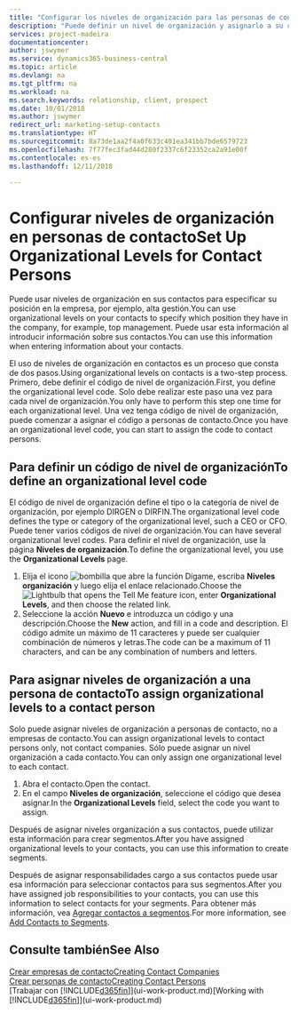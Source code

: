 ```yaml
---
title: "Configurar los niveles de organización para las personas de contacto | Documentos de Microsoft"
description: "Puede definir un nivel de organización y asignarlo a su contacto para indicar la posición que tiene en su empresa, por ejemplo alta gestión."
services: project-madeira
documentationcenter: 
author: jswymer
ms.service: dynamics365-business-central
ms.topic: article
ms.devlang: na
ms.tgt_pltfrm: na
ms.workload: na
ms.search.keywords: relationship, client, prospect
ms.date: 10/01/2018
ms.author: jswymer
redirect_url: marketing-setup-contacts
ms.translationtype: HT
ms.sourcegitcommit: 8a73de1aa2f4a0f633c401ea341bb7bde6579723
ms.openlocfilehash: 7f77fec3fad44d280f2337c6f23352ca2a91e00f
ms.contentlocale: es-es
ms.lasthandoff: 12/11/2018

---
```

# <a name="set-up-organizational-levels-for-contact-persons"></a><span data-ttu-id="4070a-103">Configurar niveles de organización en personas de contacto</span><span class="sxs-lookup"><span data-stu-id="4070a-103">Set Up Organizational Levels for Contact Persons</span></span>
<span data-ttu-id="4070a-104">Puede usar niveles de organización en sus contactos para especificar su posición en la empresa, por ejemplo, alta gestión.</span><span class="sxs-lookup"><span data-stu-id="4070a-104">You can use organizational levels on your contacts to specify which position they have in the company, for example, top management.</span></span> <span data-ttu-id="4070a-105">Puede usar esta información al introducir información sobre sus contactos.</span><span class="sxs-lookup"><span data-stu-id="4070a-105">You can use this information when entering information about your contacts.</span></span>

<span data-ttu-id="4070a-106">El uso de niveles de organización en contactos es un proceso que consta de dos pasos.</span><span class="sxs-lookup"><span data-stu-id="4070a-106">Using organizational levels on contacts is a two-step process.</span></span> <span data-ttu-id="4070a-107">Primero, debe definir el código de nivel de organización.</span><span class="sxs-lookup"><span data-stu-id="4070a-107">First, you define the organizational level code.</span></span> <span data-ttu-id="4070a-108">Solo debe realizar este paso una vez para cada nivel de organización.</span><span class="sxs-lookup"><span data-stu-id="4070a-108">You only have to perform this step one time for each organizational level.</span></span> <span data-ttu-id="4070a-109">Una vez tenga código de nivel de organización, puede comenzar a asignar el código a personas de contacto.</span><span class="sxs-lookup"><span data-stu-id="4070a-109">Once you have an organizational level code, you can start to assign the code to contact persons.</span></span>

## <a name="to-define-an-organizational-level-code"></a><span data-ttu-id="4070a-110">Para definir un código de nivel de organización</span><span class="sxs-lookup"><span data-stu-id="4070a-110">To define an organizational level code</span></span>
<span data-ttu-id="4070a-111">El código de nivel de organización define el tipo o la categoría de nivel de organización, por ejemplo DIRGEN o DIRFIN.</span><span class="sxs-lookup"><span data-stu-id="4070a-111">The organizational level code defines the type or category of the organizational level, such a CEO  or CFO.</span></span> <span data-ttu-id="4070a-112">Puede tener varios códigos de nivel de organización.</span><span class="sxs-lookup"><span data-stu-id="4070a-112">You can have several organizational level codes.</span></span> <span data-ttu-id="4070a-113">Para definir el nivel de organización, use la página **Niveles de organización**.</span><span class="sxs-lookup"><span data-stu-id="4070a-113">To define the organizational level, you use the **Organizational Levels** page.</span></span>

1. <span data-ttu-id="4070a-114">Elija el icono ![bombilla que abre la función Dígame](media/ui-search/search_small.png "Dígame que desea hacer"), escriba **Niveles organización** y luego elija el enlace relacionado.</span><span class="sxs-lookup"><span data-stu-id="4070a-114">Choose the ![Lightbulb that opens the Tell Me feature](media/ui-search/search_small.png "Tell me what you want to do") icon, enter **Organizational Levels**, and then choose the related link.</span></span>
2. <span data-ttu-id="4070a-115">Seleccione la acción **Nuevo** e introduzca un código y una descripción.</span><span class="sxs-lookup"><span data-stu-id="4070a-115">Choose the **New** action, and fill in a code and description.</span></span> <span data-ttu-id="4070a-116">El código admite un máximo de 11 caracteres y puede ser cualquier combinación de números y letras.</span><span class="sxs-lookup"><span data-stu-id="4070a-116">The code can be a maximum of 11 characters, and can be any combination of numbers and letters.</span></span>

## <a name="to-assign-organizational-levels-to-a-contact-person"></a><span data-ttu-id="4070a-117">Para asignar niveles de organización a una persona de contacto</span><span class="sxs-lookup"><span data-stu-id="4070a-117">To assign organizational levels to a contact person</span></span>
<span data-ttu-id="4070a-118">Solo puede asignar niveles de organización a personas de contacto, no a empresas de contacto.</span><span class="sxs-lookup"><span data-stu-id="4070a-118">You can assign organizational levels to contact persons only, not contact companies.</span></span> <span data-ttu-id="4070a-119">Sólo puede asignar un nivel organización a cada contacto.</span><span class="sxs-lookup"><span data-stu-id="4070a-119">You can only assign one organizational level to each contact.</span></span>

1. <span data-ttu-id="4070a-120">Abra el contacto.</span><span class="sxs-lookup"><span data-stu-id="4070a-120">Open the contact.</span></span>
2. <span data-ttu-id="4070a-121">En el campo **Niveles de organización**, seleccione el código que desea asignar.</span><span class="sxs-lookup"><span data-stu-id="4070a-121">In the **Organizational Levels** field, select the code you want to assign.</span></span>

<span data-ttu-id="4070a-122">Después de asignar niveles organización a sus contactos, puede utilizar esta información para crear segmentos.</span><span class="sxs-lookup"><span data-stu-id="4070a-122">After you have assigned organizational levels to your contacts, you can use this information to create segments.</span></span>

<span data-ttu-id="4070a-123">Después de asignar responsabilidades cargo a sus contactos puede usar esa información para seleccionar contactos para sus segmentos.</span><span class="sxs-lookup"><span data-stu-id="4070a-123">After you have assigned job responsibilities to your contacts, you can use this information to select contacts for your segments.</span></span> <span data-ttu-id="4070a-124">Para obtener más información, vea [Agregar contactos a segmentos](marketing-add-contact-segment.md).</span><span class="sxs-lookup"><span data-stu-id="4070a-124">For more information, see [Add Contacts to Segments](marketing-add-contact-segment.md).</span></span>

## <a name="see-also"></a><span data-ttu-id="4070a-125">Consulte también</span><span class="sxs-lookup"><span data-stu-id="4070a-125">See Also</span></span>
[<span data-ttu-id="4070a-126">Crear empresas de contacto</span><span class="sxs-lookup"><span data-stu-id="4070a-126">Creating Contact Companies</span></span>](marketing-create-contact-companies.md)  
[<span data-ttu-id="4070a-127">Crear personas de contacto</span><span class="sxs-lookup"><span data-stu-id="4070a-127">Creating Contact Persons</span></span>](marketing-create-contact-persons.md)  
<span data-ttu-id="4070a-128">[Trabajar con [!INCLUDE[d365fin](includes/d365fin_md.md)]](ui-work-product.md)</span><span class="sxs-lookup"><span data-stu-id="4070a-128">[Working with [!INCLUDE[d365fin](includes/d365fin_md.md)]](ui-work-product.md)</span></span>  

